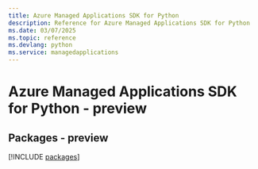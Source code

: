 ```yaml
---
title: Azure Managed Applications SDK for Python
description: Reference for Azure Managed Applications SDK for Python
ms.date: 03/07/2025
ms.topic: reference
ms.devlang: python
ms.service: managedapplications
---
```

# Azure Managed Applications SDK for Python - preview
## Packages - preview
[!INCLUDE [packages](managed-applications-index.md)]